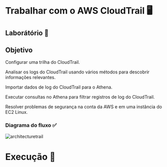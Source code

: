 # Trabalhar com o AWS CloudTrail 🖥️

## Laborátório 🥼

## Objetivo

Configurar uma trilha do CloudTrail.

Analisar os logs do CloudTrail usando vários métodos para descobrir informações relevantes.

Importar dados de log do CloudTrail para o Athena.

Executar consultas no Athena para filtrar registros de log do CloudTrail.

Resolver problemas de segurança na conta da AWS e em uma instância do EC2 Linux.

### Diagrama do fluxo ✅

![architecturetrail](https://github.com/user-attachments/assets/ab8b2b57-d161-4912-b2ab-dc95b84b3ae1)


# Execução 🚀
